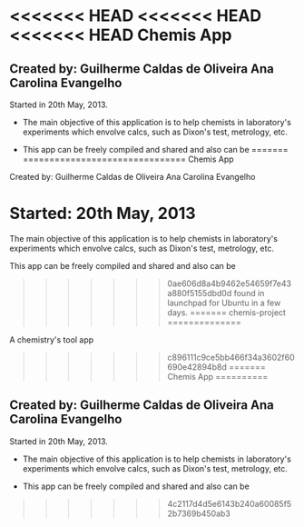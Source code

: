 <<<<<<< HEAD
<<<<<<< HEAD
<<<<<<< HEAD
Chemis App
==========

Created by: Guilherme Caldas de Oliveira Ana Carolina Evangelho
----------------------

Started in 20th May, 2013.

* The main objective of this application is to help chemists 
in laboratory's experiments which envolve calcs, such as 
Dixon's test, metrology, etc.

* This app can be freely compiled and shared and also can be 
=======
===============================
Chemis App

Created by:
Guilherme Caldas de Oliveira
Ana Carolina Evangelho

Started: 20th May, 2013
===============================

The main objective of this application is to help chemists 
in laboratory's experiments which envolve calcs, such as 
Dixon's test, metrology, etc.

This app can be freely compiled and shared and also can be 
>>>>>>> 0ae606d8a4b9462e54659f7e43a880f5155dbd0d
found in launchpad for Ubuntu in a few days.
=======
chemis-project
==============

A chemistry's tool app
>>>>>>> c896111c9ce5bb466f34a3602f60690e42894b8d
=======
Chemis App
==========

Created by: Guilherme Caldas de Oliveira Ana Carolina Evangelho
----------------------

Started in 20th May, 2013.

* The main objective of this application is to help chemists 
in laboratory's experiments which envolve calcs, such as 
Dixon's test, metrology, etc.

* This app can be freely compiled and shared and also can be 
>>>>>>> 4c2117d4d5e6143b240a60085f52b7369b450ab3
